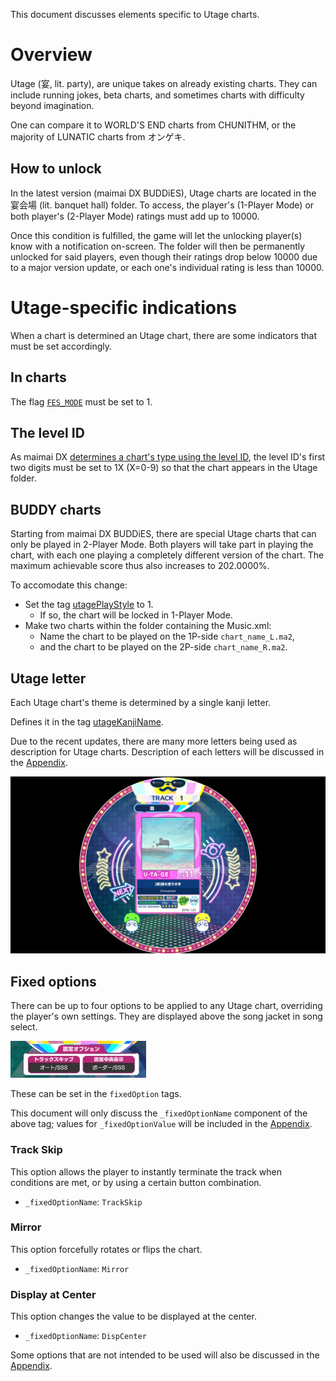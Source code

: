 This document discusses elements specific to Utage charts.

# Overview
Utage (宴, lit. party), are unique takes on already existing charts. They can include running jokes, beta charts, and sometimes charts with difficulty beyond imagination.

One can compare it to WORLD'S END charts from CHUNITHM, or the majority of LUNATIC charts from オンゲキ.

## How to unlock
In the latest version (maimai DX BUDDiES), Utage charts are located in the 宴会場 (lit. banquet hall) folder. To access, the player's (1-Player Mode) or both player's (2-Player Mode) ratings must add up to 10000. 

Once this condition is fulfilled, the game will let the unlocking player(s) know with a notification on-screen. The folder will then be permanently unlocked for said players, even though their ratings drop below 10000 due to a major version update, or each one's individual rating is less than 10000.

# Utage-specific indications

When a chart is determined an Utage chart, there are some indicators that must be set accordingly.

## In charts
The flag [`FES_MODE`](Charts.md#FES_MODE) must be set to 1.

## The level ID

As maimai DX [determines a chart's type using the level ID](Music.md#name), the level ID's first two digits must be set to 1X (X=0-9) so that the chart appears in the Utage folder.

## BUDDY charts
Starting from maimai DX BUDDiES, there are special Utage charts that can only be played in 2-Player Mode. Both players will take part in playing the chart, with each one playing a completely different version of the chart. The maximum achievable score thus also increases to 202.0000%.

To accomodate this change:
- Set the tag [utagePlayStyle](Music.md#utagePlayStyle) to 1.
    - If so, the chart will be locked in 1-Player Mode.
- Make two charts within the folder containing the Music.xml:
    - Name the chart to be played on the 1P-side `chart_name_L.ma2`,
	- and the chart to be played on the 2P-side `chart_name_R.ma2`.

## Utage letter

Each Utage chart's theme is determined by a single kanji letter. 

Defines it in the tag [utageKanjiName](Music.md#utageKanjiName). 

Due to the recent updates, there are many more letters being used as description for Utage charts. Description of each letters will be discussed in the [Appendix](Appendix.md).

![回る空うさぎ's Utage chart, with a new utage letter: 回](assets/utageLetter.png)

## Fixed options

There can be up to four options to be applied to any Utage chart, overriding the player's own settings. They are displayed above the song jacket in song select.

![Two fixed options applied to an Utage chart: Track Skip/SSS and Border/SSS](assets/fixedOptions.jpg)

These can be set in the `fixedOption` tags. 

This document will only discuss the `_fixedOptionName` component of the above tag; values for `_fixedOptionValue` will be included in the [Appendix](Appendix.md).

### Track Skip

This option allows the player to instantly terminate the track when conditions are met, or by using a certain button combination.
- `_fixedOptionName`: `TrackSkip`

### Mirror

This option forcefully rotates or flips the chart.
- `_fixedOptionName`: `Mirror`

### Display at Center
This option changes the value to be displayed at the center.
- `_fixedOptionName`: `DispCenter`

Some options that are not intended to be used will also be discussed in the [Appendix](Appendix.md).
